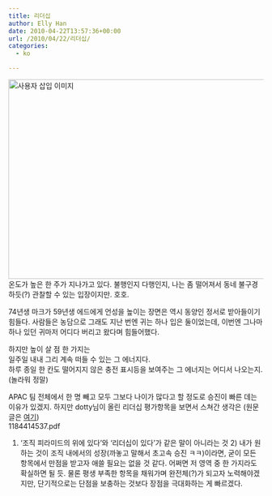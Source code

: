```yaml
---
title: 리더십
author: Elly Han
date: 2010-04-22T13:57:36+00:00
url: /2010/04/22/리더십/
categories:
  - ko

---
```

<img src="https://i2.wp.com/mel.pe.kr/wp-content/uploads/1/1352593538.jpg?resize=610%2C394" class="aligncenter" width="610" height="394" alt="사용자 삽입 이미지" data-recalc-dims="1" />  
온도가 높은 한 주가 지나가고 있다. 불행인지 다행인지, 나는 좀 떨어져서 동네 불구경하듯(?) 관찰할 수 있는 입장이지만. 호호.  
  
74년생 마크가 59년생 에드에게 언성을 높이는 장면은 역시 동양인 정서로 받아들이기 힘들다. 사람들은 농담으로 그래도 지난 번엔 귀는 하나 입은 둘이었는데, 이번엔 그나마 하나 있던 귀마저 어디다 버리고 왔다며 힘들어했다.  
  
하지만 높이 살 점 한 가지는  
일주일 내내 그리 계속 떠들 수 있는 그 에너지다.  
하루 종일 한 칸도 떨어지지 않은 충전 표시등을 보여주는 그 에너지는 어디서 나오는지. (놀라워 정말)  
  
APAC 팀 전체에서 한 명 빼고 모두 그보다 나이가 많다고 할 정도로 승진이 빠른 데는 이유가 있겠지. 하지만 dotty님이 올린 리더십 평가항목을 보면서 스쳐간 생각은 (원문 글은 <a href="http://dotty.org/2699053" target="_blank" rel="noopener noreferrer">여기</A>)  
 1184414537.pdf</a>  
1) &#8216;조직 피라미드의 위에 있다&#8217;와 &#8216;리더십이 있다&#8217;가 같은 말이 아니라는 것 2) 내가 원하는 것이 조직 내에서의 성장(까놓고 말해서 초고속 승진 ㅋㅋ)이라면, 굳이 모든 항목에서 만점을 받고자 애쓸 필요는 없을 것 같다. 어쩌면 저 영역 중 한 가지라도 확실하면 될 듯. 물론 평생 부족한 항목을 채워가며 완전체(?)가 되고자 노력해야겠지만, 단기적으로는 단점을 보충하는 것보다 장점을 극대화하는 게 빠르겠다.